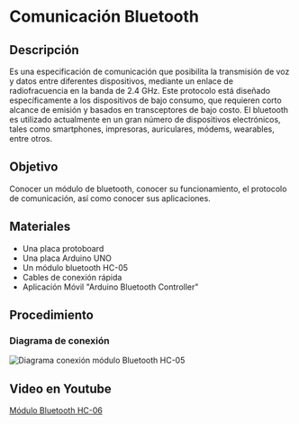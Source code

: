 # Comunicación Bluetooth

## Descripción
Es una especificación de comunicación que posibilita la transmisión de voz y datos entre diferentes dispositivos, mediante un enlace de radiofracuencia en la banda de 2.4 GHz. Este protocolo está diseñado específicamente a los dispositivos de bajo consumo, que requieren corto alcance de emisión y basados en transceptores de bajo costo. El bluetooth es utilizado actualmente en un gran número de dispositivos electrónicos, tales como smartphones, impresoras, auriculares, módems, wearables, entre otros.

## Objetivo
Conocer un módulo de bluetooth, conocer su funcionamiento, el protocolo de comunicación, así como conocer sus aplicaciones.

## Materiales
* Una placa protoboard
* Una placa Arduino UNO
* Un módulo bluetooth HC-05
* Cables de conexión rápida
* Aplicación Móvil "Arduino Bluetooth Controller"

## Procedimiento
### Diagrama de conexión
![Diagrama conexión módulo Bluetooth HC-05](https://image.ibb.co/cv0EjQ/Bluetooth_HC_05.png)

## Video en Youtube
[Módulo Bluetooth HC-06](https://youtu.be/7HWWXL_O1wU)

